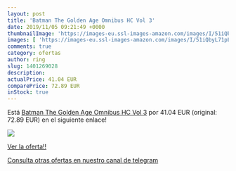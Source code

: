 ```yaml
---
layout: post
title: 'Batman The Golden Age Omnibus HC Vol 3'
date: 2019/11/05 09:21:49 +0000
thumbnailImage: 'https://images-eu.ssl-images-amazon.com/images/I/51iQbyL71pL._SL200_.jpg'
images: [ 'https://images-eu.ssl-images-amazon.com/images/I/51iQbyL71pL._SL200_.jpg' ]
comments: true
category: ofertas
author: ring
slug: 1401269028
description:
actualPrice: 41.04 EUR
comparePrice: 72.89 EUR
inStock: true
---
```


Está [Batman The Golden Age Omnibus HC Vol 3](https://www.amazon.com/dp/1401269028/?tag=redken08-20) por 41.04 EUR (original: 72.89 EUR) en el siguiente enlace!

[![](https://images-eu.ssl-images-amazon.com/images/I/51iQbyL71pL._SL200_.jpg)](https://www.amazon.com/dp/1401269028/?tag=redken08-20)

[Ver la oferta!!](https://www.amazon.com/dp/1401269028/?tag=redken08-20)

[Consulta otras ofertas en nuestro canal de telegram](https://t.me/s/ofertas25)
